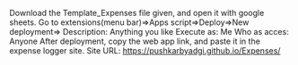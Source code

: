 Download the Template_Expenses file given, and open it with google sheets.
Go to extensions(menu bar)=>Apps script=>Deploy=>New deployment=>
    Description: Anything you like
    Execute as: Me
    Who as acces: Anyone
After deployment, copy the web app link, and paste it in the expense logger site.
Site URL: https://pushkarbyadgi.github.io/Expenses/
